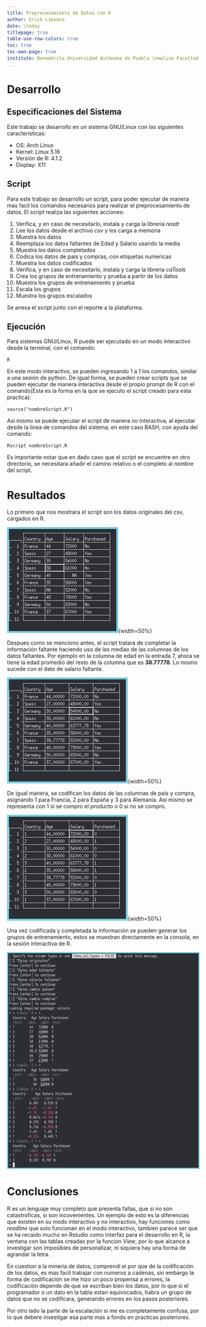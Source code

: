 ```yaml
---
title: Preprocesamiento de Datos con R
author: Erick Lievana
date: \today
titlepage: true
table-use-row-colors: true
toc: true
toc-own-page: true
institute: Benemérita Universidad Autónoma de Puebla \newline Facultad de Ciencias de la Computacion
...
```

# Desarrollo
## Especificaciones del Sistema
Este trabajo se desarrollo en un sistema GNU/Linux con las siguientes características:

- OS: Arch Linux
- Kernel: Linux 5.16
- Versión de R: 4.1.2
- Display: X11

## Script

Para este trabajo se desarrollo un script, para poder ejecutar de manera mas facil los comandos necesarios para realizar el preprocesamiento de datos. El script realiza las siguientes acciones:

1. Verifica, y en caso de necesitarlo, instala y carga la libreria *readr*
2. Lee los datos desde el archivo *csv* y los carga a memoria
3. Muestra los datos
4. Reemplaza los datos faltantes de Edad y Salario usando la media
5. Muestra los datos completados
6. Codica los datos de país y compras, con etiquetas numericas
7. Muestra los datos codificados
8. Verifica, y en caso de necesitarlo, instala y carga la libreria *caTools*
9. Crea los grupos de entrenamiento y prueba a partir de los datos
10. Muestra los grupos de entrenamiento y prueba
11. Escala los grupos
12. Muestra los grupos escalados

Se anexa el script junto con el reporte a la plataforma.

## Ejecución
Para sistemas GNU/Linux, R puede ser ejecutado en un modo interactivo desde la terminal, con el comando:

    R

En este modo interactivo, se pueden ingresando 1 a 1 los comandos, similar a una sesión de python. De igual forma, se pueden crear scripts que se pueden ejecutar de manera interactiva desde el propio prompt de R con el comando(Esta es la forma en la que se ejecuto el script creado para esta practica):

    source("nombreScript.R")

Asi mismo se puede ejecutar el script de manera no interactiva, al ejecutar desde la linea de comandos del sistema, en este caso BASH, con ayuda del comando:

    Rscript nombreScript.R

Es importante notar que en dado caso que el script se encuentre en otro directorio, se necesitara añadir el camino relativo o el completo al nombre del script.

# Resultados
Lo primero que nos mostrara el script son los datos originales del csv, cargados en R.

![Datos originales cargados desde el csv](datosOriginales.png){width=50%}

Despues como se menciono antes, el script tratara de completar la información faltante haciendo uso de las medias de las columnas de los datos faltantes. Por ejemplo en la columna de edad en la entrada 7, ahora se tiene la edad promedio del resto de la columna que es **38.77778**. Lo mismo sucede con el dato de salario faltante.

![Datos completados](datosCompletados.png){width=50%}

De igual manera, se codifican los datos de las columnas de país y compra, asignando 1 para Francia, 2 para España y 3 para Alemania. Asi mismo se representa con 1 si se compro el producto o 0 si no se compro.

![Datos codificados](datosCodificados.png){width=50%}

Una vez codificada y completada la información se pueden generar los grupos de entrenamiento, estos se muestran directamente en la consola, en la sesión interactiva de R.

![Grupos de entrenamiento](gruposEntrenamiento.png)

# Conclusiones
R es un lenguaje muy completo que presenta fallas, que si no son catastroficas, si son incovenientes. Un ejemplo de esto es la diferencias que existen en su modo interactivo y no interactivo, hay funciones como *readline* que solo funcionan en el modo interactivo, tambien parece ser que se ha recaido mucho en Rstudio como interfaz para el desarrollo en R, la ventana con las tablas creadas por la funcion *View*, por lo que alcance a investigar son imposibles de personalizar, ni siquiera hay una forma de agrandar la letra.

En cuestion a la minería de datos, comprendi el por que de la codificación de los datos, es mas facil trabajar con numeros a cadenas, sin embargo la forma de codificación se me hizo un poco propensa a errores, la codificación depende de que se escriban bien los datos, por lo que si el programador o un dato en la tabla estan equivocados, habra un grupo de datos que no se codificara, generando errores en los pasos posteriores.

Por otro lado la parte de la escalación si me es completamente confusa, por lo que debere investigar esa parte mas a fondo en practicas posteriores.

